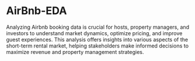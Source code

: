 # AirBnb-EDA
Analyzing Airbnb booking data is crucial for hosts, property managers, and investors to understand market dynamics, optimize pricing, and improve guest experiences. This analysis offers insights into various aspects of the short-term rental market, helping stakeholders make informed decisions to maximize revenue and  property management strategies.
